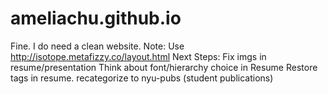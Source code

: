 # ameliachu.github.io
Fine. I do need a clean website.
Note: Use http://isotope.metafizzy.co/layout.html
Next Steps:
Fix imgs in resume/presentation
Think about font/hierarchy choice in Resume
Restore tags in resume.
recategorize  to nyu-pubs (student publications)
